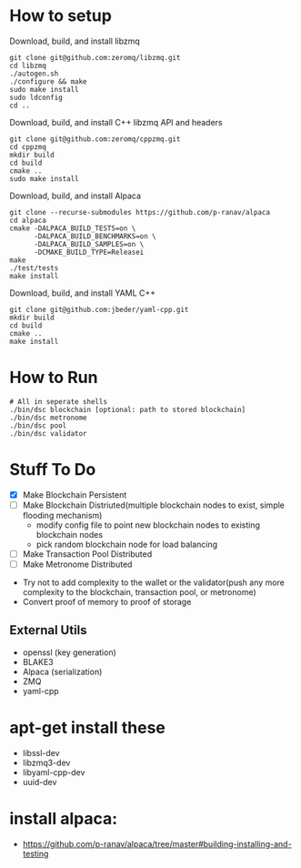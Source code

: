# How to setup
Download, build, and install libzmq
```
git clone git@github.com:zeromq/libzmq.git
cd libzmq
./autogen.sh 
./configure && make
sudo make install
sudo ldconfig
cd ..
```

Download, build, and install C++ libzmq API and headers
```
git clone git@github.com:zeromq/cppzmq.git
cd cppzmq
mkdir build
cd build
cmake ..
sudo make install
```

Download, build, and install Alpaca
```
git clone --recurse-submodules https://github.com/p-ranav/alpaca
cd alpaca
cmake -DALPACA_BUILD_TESTS=on \
      -DALPACA_BUILD_BENCHMARKS=on \
      -DALPACA_BUILD_SAMPLES=on \
      -DCMAKE_BUILD_TYPE=Releasei
make
./test/tests
make install
```

Download, build, and install YAML C++
```
git clone git@github.com:jbeder/yaml-cpp.git
mkdir build
cd build
cmake ..
make install
```

# How to Run
```
# All in seperate shells
./bin/dsc blockchain [optional: path to stored blockchain]
./bin/dsc metronome
./bin/dsc pool
./bin/dsc validator
```

# Stuff To Do
- [x] Make Blockchain Persistent
- [ ] Make Blockchain Distriuted(multiple blockchain nodes to exist, simple flooding mechanism)
  - modify config file to point new blockchain nodes to existing blockchain nodes
  - pick random blockchain node for load balancing
- [ ] Make Transaction Pool Distributed
- [ ] Make Metronome Distributed
- Try not to add complexity to the wallet or the validator(push any more complexity to the blockchain, transaction pool, or metronome)
- Convert proof of memory to proof of storage

## External Utils
* openssl (key generation)
* BLAKE3
* Alpaca (serialization)
* ZMQ
* yaml-cpp

# apt-get install these
* libssl-dev
* libzmq3-dev
* libyaml-cpp-dev
* uuid-dev

# install alpaca:
* https://github.com/p-ranav/alpaca/tree/master#building-installing-and-testing





